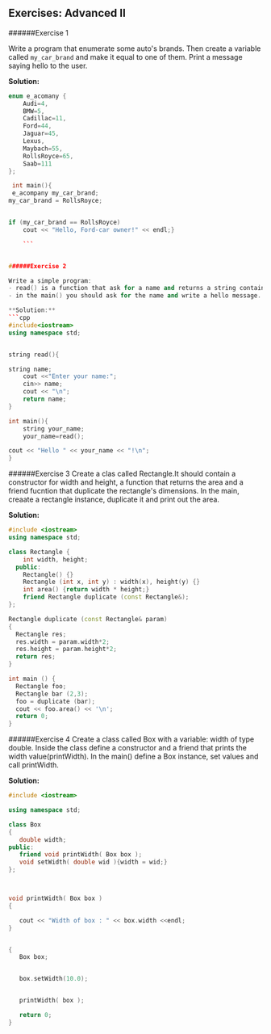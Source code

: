 ## Exercises: Advanced II

######Exercise 1

Write a program that enumerate some auto's brands.
Then create a variable called `my_car_brand` and make it equal to one of them. Print a message saying hello to the user.

**Solution:**
```cpp
enum e_acomany {
	Audi=4,
	BMW=5,
	Cadillac=11,
	Ford=44,
	Jaguar=45,
	Lexus,
	Maybach=55,
	RollsRoyce=65,
	Saab=111
};

 int main(){
 e_acompany my_car_brand;
my_car_brand = RollsRoyce;


if (my_car_brand == RollsRoyce)
	cout << "Hello, Ford-car owner!" << endl;}

	```


######Exercise 2

Write a simple program:
- read() is a function that ask for a name and returns a string containing the name.
- in the main() you should ask for the name and write a hello message.

**Solution:**
```cpp
#include<iostream>
using namespace std;


string read(){

string name;
	cout <<"Enter your name:";
	cin>> name;
	cout << "\n";
	return name;
}

int main(){
	string your_name;
	your_name=read();

cout << "Hello " << your_name << "!\n";
}
```

######Exercise 3
Create a clas called Rectangle.It should contain a constructor for width and height, a function that returns the area and a friend fucntion that duplicate the rectangle's dimensions.
In the main, creaate a rectangle instance, duplicate it and print out the area.

**Solution:**
```cpp
#include <iostream>
using namespace std;

class Rectangle {
    int width, height;
  public:
    Rectangle() {}
    Rectangle (int x, int y) : width(x), height(y) {}
    int area() {return width * height;}
    friend Rectangle duplicate (const Rectangle&);
};

Rectangle duplicate (const Rectangle& param)
{
  Rectangle res;
  res.width = param.width*2;
  res.height = param.height*2;
  return res;
}

int main () {
  Rectangle foo;
  Rectangle bar (2,3);
  foo = duplicate (bar);
  cout << foo.area() << '\n';
  return 0;
}
```
######Exercise 4
Create a class called Box with a variable: width of type double. Inside the class define a constructor and a friend that prints the width value(printWidth).
In the main() define a Box instance, set values and  call printWidth.

**Solution:**

```cpp
#include <iostream>

using namespace std;

class Box
{
   double width;
public:
   friend void printWidth( Box box );
   void setWidth( double wid ){width = wid;}
};



void printWidth( Box box )
{

   cout << "Width of box : " << box.width <<endl;
}


{
   Box box;


   box.setWidth(10.0);


   printWidth( box );

   return 0;
}
```
